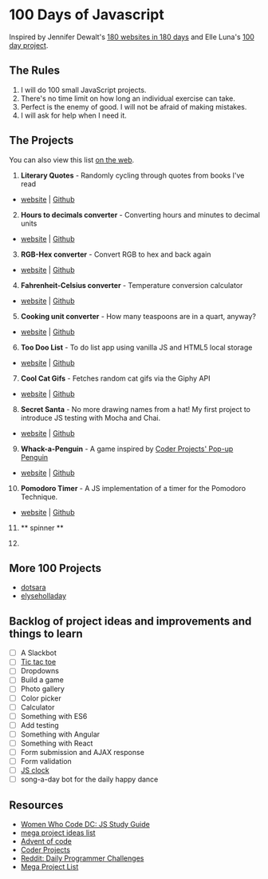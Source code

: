# 100 Days of Javascript

Inspired by Jennifer Dewalt's [180 websites in 180 days](http://jenniferdewalt.com/index.html) and Elle Luna's [100 day project](https://thegreatdiscontent.com/100days).

## The Rules

1. I will do 100 small JavaScript projects.
2. There's no time limit on how long an individual exercise can take.
3. Perfect is the enemy of good. I will not be afraid of making mistakes.
4. I will ask for help when I need it.

## The Projects

You can also view this list [on the web](http://jessica-eldredge.com/100-days-of-javascript/).

1. **Literary Quotes** - Randomly cycling through quotes from books I've read
  - [website](http://jessica-eldredge.com/literary-notes/) | [Github](https://github.com/jessabean/literary-notes)
2. **Hours to decimals converter** - Converting hours and minutes to decimal units
  - [website](http://jessica-eldredge.com/hours-to-decimals/) | [Github](https://github.com/jessabean/hours-to-decimals)
3. **RGB-Hex converter** - Convert RGB to hex and back again
  - [website](http://jessica-eldredge.com/rgb-hex-converter/) | [Github](https://github.com/jessabean/rgb-hex-converter)
4. **Fahrenheit-Celsius converter** - Temperature conversion calculator
  - [website](http://jessica-eldredge.com/fahrenheit-celsius-converter/) | [Github](https://github.com/jessabean/fahrenheit-celsius-converter)
5. **Cooking unit converter** - How many teaspoons are in a quart, anyway?
  - [website](http://jessica-eldredge.com/cooking-unit-converter/) | [Github](https://github.com/jessabean/cooking-unit-converter)
6. **Too Doo List** - To do list app using vanilla JS and HTML5 local storage
  - [website](http://jessica-eldredge.com/too-doo-list/) | [Github](https://github.com/jessabean/too-doo-list)
7. **Cool Cat Gifs** - Fetches random cat gifs via the Giphy API
  - [website](http://jessica-eldredge.com/cat-viewer/) | [Github](https://github.com/jessabean/cat-viewer)
8. **Secret Santa** - No more drawing names from a hat! My first project to introduce JS testing with Mocha and Chai.
  - [website](http://jessica-eldredge.com/secret-santa-js/) | [Github](https://github.com/jessabean/secret-santa-js)
9. **Whack-a-Penguin** - A game inspired by [Coder Projects' Pop-up Penguin](https://googlecreativelab.github.io/coder-projects/projects/pop_up_penguins/)
  - [website](http://jessica-eldredge.com/whack-a-penguin) | [Github](https://github.com/jessabean/whack-a-penguin)
10. **Pomodoro Timer** - A JS implementation of a timer for the Pomodoro Technique.
  - [website](http://jessica-eldredge.com/pomodoro-timer) | [Github](https://github.com/jessabean/pomodoro-timer)
11. ** spinner **

12. 
## More 100 Projects

- [dotsara](https://github.com/dotsara/100-projects)
- [elyseholladay](https://github.com/elyseholladay/100-javascript-projects)

## Backlog of project ideas and improvements and things to learn

- [ ] A Slackbot
- [ ] [Tic tac toe](http://www.theodinproject.com/javascript-and-jquery/tic-tac-toe)
- [ ] Dropdowns
- [ ] Build a game
- [ ] Photo gallery
- [ ] Color picker
- [ ] Calculator
- [ ] Something with ES6
- [ ] Add testing
- [ ] Something with Angular
- [ ] Something with React
- [ ] Form submission and AJAX response
- [ ] Form validation
- [ ] [JS clock](http://exercism.io/exercises/javascript/clock)
- [ ] song-a-day bot for the daily happy dance

## Resources

- [Women Who Code DC: JS Study Guide](https://github.com/womenwhocodedc/front-end-community/blob/master/study-guides/javascript_study_guide.md)
- [mega project ideas list](http://www.dreamincode.net/forums/topic/78802-martyr2s-mega-project-ideas-list/)
- [Advent of code](http://adventofcode.com/)
- [Coder Projects](https://googlecreativelab.github.io/coder-projects/)
- [Reddit: Daily Programmer Challenges](https://www.reddit.com/r/dailyprogrammer/wiki/challenges)
- [Mega Project List](https://github.com/karan/Projects)
